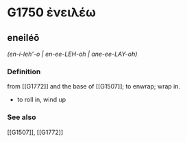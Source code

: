 # G1750 ἐνειλέω

## eneiléō

_(en-i-leh'-o | en-ee-LEH-oh | ane-ee-LAY-oh)_

### Definition

from [[G1772]] and the base of [[G1507]]; to enwrap; wrap in.

- to roll in, wind up

### See also

[[G1507]], [[G1772]]

